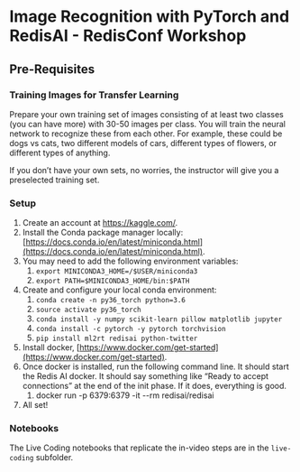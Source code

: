 # Image Recognition with PyTorch and RedisAI - RedisConf Workshop

## Pre-Requisites

### Training Images for Transfer Learning
Prepare your own training set of images consisting of at least two classes (you can have more) with 30-50 images per class. You will train the neural network to recognize these from each other. For example, these could be dogs vs cats, two different models of cars, different types of flowers, or different types of anything.

If you don’t have your own sets, no worries, the instructor will give you a preselected training set.

### Setup

1. Create an account at https://kaggle.com/.
1. Install the Conda package manager locally: [https://docs.conda.io/en/latest/miniconda.html](https://docs.conda.io/en/latest/miniconda.html).
1. You may need to add the following environment variables:
    1. `export MINICONDA3_HOME=/$USER/miniconda3`
    1. `export PATH=$MINICONDA3_HOME/bin:$PATH`
1. Create and configure your local conda environment:
    1. `conda create -n py36_torch python=3.6`
    1. `source activate py36_torch`
    1. `conda install -y numpy scikit-learn pillow matplotlib jupyter`
    1. `conda install -c pytorch -y pytorch torchvision`
    1. `pip install ml2rt redisai python-twitter`
1. Install docker, [https://www.docker.com/get-started](https://www.docker.com/get-started).
1. Once docker is installed, run the following command line. It should start the Redis AI docker. It should say something like “Ready to accept connections” at the end of the init phase. If it does, everything is good.
    1. docker run -p 6379:6379 -it --rm redisai/redisai
1. All set!

### Notebooks 

The Live Coding notebooks that replicate the in-video steps are in the `live-coding` subfolder.
